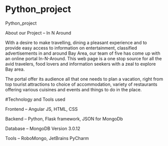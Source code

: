 # Python_project
Python_project


About our Project – In N Around


With a desire to make travelling, dining a pleasant experience and
to provide easy access to information on entertainment, classified
advertisements in and around Bay Area, our team of five has
come up with an online portal In-N-Around. This web page is a one
stop source for all the avid travelers, food lovers and information
seekers with a zeal to explore Bay area.


The portal offer its audience all that one needs to plan a vacation,
right from top tourist attractions to choice of accommodation,
variety of restaurants offering various cuisines and events and
things to do in the place.





#Technology and Tools used

Frontend – Angular JS, HTML, CSS


Backend – Python, Flask framework, JSON for MongoDb

Database – MongoDB Version 3.0.12


Tools – RoboMongo, JetBrains PyCharm
